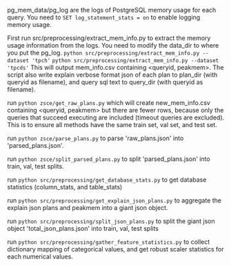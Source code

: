 pg_mem_data/pg_log are the logs of PostgreSQL memory usage for each query. 
You need to `SET log_statement_stats = on` to enable logging memory usage.

First run src/preprocessing/extract_mem_info.py to extract the memory usage information from the logs. 
You need to modify the data_dir to where you put the pg_log.
`python src/preprocessing/extract_mem_info.py --dataset 'tpch'`
`python src/preprocessing/extract_mem_info.py --dataset 'tpcds'`
This will output mem_info.csv containing <queryid, peakmem>. 
The script also write explain verbose format json of each plan to plan_dir (with queryid as filename),
and query sql text to query_dir (with queryid as filename).

run `python zsce/get_raw_plans.py` which will create new_mem_info.csv containing <queryid, peakmem> but there are fewer rows, because only the queries that succeed executing are included (timeout queries are excluded). This is to ensure all methods have the same train set, val set, and test set.

run `python zsce/parse_plans.py` to parse 'raw_plans.json' into 'parsed_plans.json'.

run `python zsce/split_parsed_plans.py` to split 'parsed_plans.json' into train, val, test splits.

run `python src/preprocessing/get_database_stats.py` to get database statistics (column_stats, and table_stats)

run `python src/preprocessing/get_explain_json_plans.py` to aggregate the explain json plans and peakmem into a giant json object. 

run `python src/preprocessing/split_json_plans.py` to split the giant json object 'total_json_plans.json' into train, val, test splits

run `python src/preprocessing/gather_feature_statistics.py` to collect dictionary mapping of categorical values, and get robust scaler statistics for each numerical values.